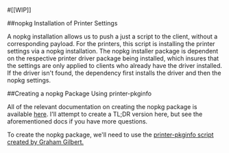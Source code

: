 #[[WIP]]

##nopkg Installation of Printer Settings

A nopkg installation allows us to push a just a script to the client, without a corresponding payload. For the printers, this script is installing the printer settings via a nopkg installation. The nopkg installer package is dependent on the respective printer driver package being installed, which insures that the settings are only applied to clients who already have the driver installed. If the driver isn't found, the dependency first installs the driver and then the nopkg settings.

##Creating a nopkg Package Using printer-pkginfo

All of the relevant documentation on creating the nopkg package is available [here](https://github.com/munki/munki/wiki/Managing-Printers-With-Munki). I'll attempt to create a TL;DR version here, but see the aforementioned docs if you have more questions.

To create the nopkg package, we'll need to use the [printer-pkginfo script created by Graham Gilbert.](https://github.com/grahamgilbert/printer-pkginfo)
